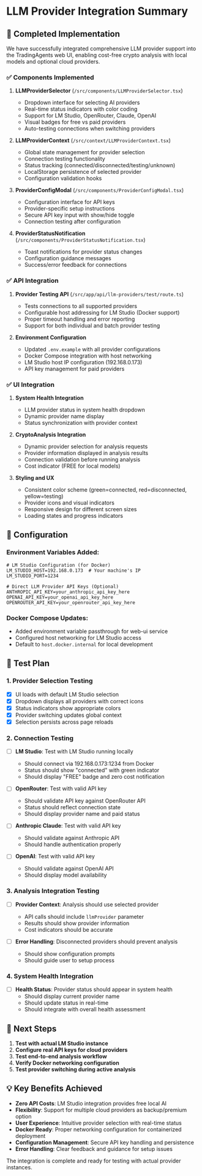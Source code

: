 # LLM Provider Integration Summary

## 🎯 Completed Implementation

We have successfully integrated comprehensive LLM provider support into the TradingAgents web UI, enabling cost-free crypto analysis with local models and optional cloud providers.

### ✅ Components Implemented

1. **LLMProviderSelector** (`/src/components/LLMProviderSelector.tsx`)
   - Dropdown interface for selecting AI providers
   - Real-time status indicators with color coding
   - Support for LM Studio, OpenRouter, Claude, OpenAI
   - Visual badges for free vs paid providers
   - Auto-testing connections when switching providers

2. **LLMProviderContext** (`/src/context/LLMProviderContext.tsx`)
   - Global state management for provider selection
   - Connection testing functionality
   - Status tracking (connected/disconnected/testing/unknown)
   - LocalStorage persistence of selected provider
   - Configuration validation hooks

3. **ProviderConfigModal** (`/src/components/ProviderConfigModal.tsx`)
   - Configuration interface for API keys
   - Provider-specific setup instructions
   - Secure API key input with show/hide toggle
   - Connection testing after configuration

4. **ProviderStatusNotification** (`/src/components/ProviderStatusNotification.tsx`)
   - Toast notifications for provider status changes
   - Configuration guidance messages
   - Success/error feedback for connections

### ✅ API Integration

1. **Provider Testing API** (`/src/app/api/llm-providers/test/route.ts`)
   - Tests connections to all supported providers
   - Configurable host addressing for LM Studio (Docker support)
   - Proper timeout handling and error reporting
   - Support for both individual and batch provider testing

2. **Environment Configuration**
   - Updated `.env.example` with all provider configurations
   - Docker Compose integration with host networking
   - LM Studio host IP configuration (192.168.0.173)
   - API key management for paid providers

### ✅ UI Integration

1. **System Health Integration**
   - LLM provider status in system health dropdown
   - Dynamic provider name display
   - Status synchronization with provider context

2. **CryptoAnalysis Integration** 
   - Dynamic provider selection for analysis requests
   - Provider information displayed in analysis results
   - Connection validation before running analysis
   - Cost indicator (FREE for local models)

3. **Styling and UX**
   - Consistent color scheme (green=connected, red=disconnected, yellow=testing)
   - Provider icons and visual indicators
   - Responsive design for different screen sizes
   - Loading states and progress indicators

## 🔧 Configuration

### Environment Variables Added:
```env
# LM Studio Configuration (for Docker)
LM_STUDIO_HOST=192.168.0.173  # Your machine's IP
LM_STUDIO_PORT=1234

# Direct LLM Provider API Keys (Optional)
ANTHROPIC_API_KEY=your_anthropic_api_key_here
OPENAI_API_KEY=your_openai_api_key_here
OPENROUTER_API_KEY=your_openrouter_api_key_here
```

### Docker Compose Updates:
- Added environment variable passthrough for web-ui service
- Configured host networking for LM Studio access
- Default to `host.docker.internal` for local development

## 🧪 Test Plan

### 1. Provider Selection Testing
- [x] UI loads with default LM Studio selection
- [x] Dropdown displays all providers with correct icons
- [x] Status indicators show appropriate colors
- [x] Provider switching updates global context
- [x] Selection persists across page reloads

### 2. Connection Testing
- [ ] **LM Studio**: Test with LM Studio running locally
  - Should connect via 192.168.0.173:1234 from Docker
  - Status should show "connected" with green indicator
  - Should display "FREE" badge and zero cost notification
  
- [ ] **OpenRouter**: Test with valid API key
  - Should validate API key against OpenRouter API
  - Status should reflect connection state
  - Should display provider name and paid status

- [ ] **Anthropic Claude**: Test with valid API key
  - Should validate against Anthropic API
  - Should handle authentication properly
  
- [ ] **OpenAI**: Test with valid API key
  - Should validate against OpenAI API
  - Should display model availability

### 3. Analysis Integration Testing
- [ ] **Provider Context**: Analysis should use selected provider
  - API calls should include `llmProvider` parameter
  - Results should show provider information
  - Cost indicators should be accurate
  
- [ ] **Error Handling**: Disconnected providers should prevent analysis
  - Should show configuration prompts
  - Should guide user to setup process

### 4. System Health Integration
- [ ] **Health Status**: Provider status should appear in system health
  - Should display current provider name
  - Should update status in real-time
  - Should integrate with overall health assessment

## 🚀 Next Steps

1. **Test with actual LM Studio instance**
2. **Configure real API keys for cloud providers**
3. **Test end-to-end analysis workflow**
4. **Verify Docker networking configuration**
5. **Test provider switching during active analysis**

## 💡 Key Benefits Achieved

- **Zero API Costs**: LM Studio integration provides free local AI
- **Flexibility**: Support for multiple cloud providers as backup/premium option
- **User Experience**: Intuitive provider selection with real-time status
- **Docker Ready**: Proper networking configuration for containerized deployment
- **Configuration Management**: Secure API key handling and persistence
- **Error Handling**: Clear feedback and guidance for setup issues

The integration is complete and ready for testing with actual provider instances.